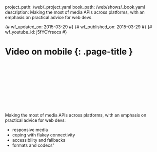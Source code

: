 project_path: /web/_project.yaml book_path: /web/shows/_book.yaml description: Making the most of media APIs across platforms, with an emphasis on practical advice for web devs.

{# wf_updated_on: 2015-03-29 #} {# wf_published_on: 2015-03-29 #} {# wf_youtube_id: j5fYOYrsocs #}

# Video on mobile {: .page-title }

<div class="video-wrapper">
  <iframe class="devsite-embedded-youtube-video" data-video-id="j5fYOYrsocs"
          data-autohide="1" data-showinfo="0" frameborder="0" allowfullscreen>
  </iframe>
</div>

Making the most of media APIs across platforms, with an emphasis on practical advice for web devs:

- responsive media
- coping with flakey connectivity
- accessibility and fallbacks
- formats and codecs"